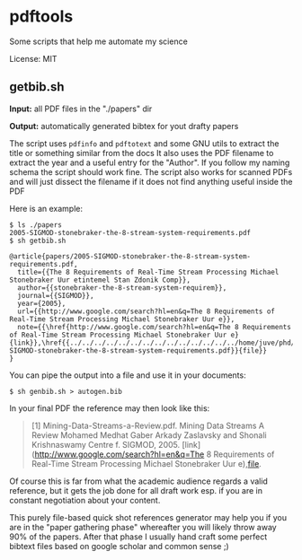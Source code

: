 pdftools
========

Some scripts that help me automate my science

License: MIT

getbib.sh
---------
**Input:** all PDF files in the "./papers" dir

**Output:** automatically generated bibtex for yout drafty papers

The script uses `pdfinfo` and `pdftotext` and some GNU utils to extract the title or something similar from the docs
It also uses the PDF filename to extract the year and a useful entry for the "Author".
If you follow my naming schema the script should work fine.
The script also works for scanned PDFs and will just dissect the filename if it does not find anything useful inside the PDF

Here is an example:

    $ ls ./papers
    2005-SIGMOD-stonebraker-the-8-stream-system-requirements.pdf
    $ sh getbib.sh
    
    @article{papers/2005-SIGMOD-stonebraker-the-8-stream-system-requirements.pdf,
      title={{The 8 Requirements of Real-Time Stream Processing Michael Stonebraker Uur etintemel Stan Zdonik Comp}},
      author={{stonebraker-the-8-stream-system-requirem}},
      journal={{SIGMOD}},
      year={2005},
      url={{http://www.google.com/search?hl=en&q=The 8 Requirements of Real-Time Stream Processing Michael Stonebraker Uur e}},
      note={{\href{http://www.google.com/search?hl=en&q=The 8 Requirements of Real-Time Stream Processing Michael Stonebraker Uur e}{link}},\href{{../../../../../../../../../../../../../../home/juve/phd/papers/2005-SIGMOD-stonebraker-the-8-stream-system-requirements.pdf}}{file}}
    }
    
You can pipe the output into a file and use it in your documents:

    $ sh genbib.sh > autogen.bib

In your final PDF the reference may then look like this:

> [1] Mining-Data-Streams-a-Review.pdf. Mining Data Streams A Review Mohamed Medhat Gaber
> Arkady Zaslavsky and Shonali Krishnaswamy Centre f. SIGMOD, 2005. [link](http://www.google.com/search?hl=en&q=The 8 Requirements of Real-Time Stream Processing Michael Stonebraker Uur e),[file](\href{{../../../../../../../../../../../../../../home/juve/phd/papers/2005-SIGMOD-stonebraker-the-8-stream-system-requirements.pdf).

Of course this is far from what the academic audience regards a valid reference,
but it gets the job done for all draft work esp. if you are in constant negotiation about your content.

This purely file-based quick shot references generator may help you if you are in the "paper gathering phase"
whereafter you will likely throw away 90% of the papers. After that phase I usually hand craft some perfect bibtext files based on google scholar and common sense ;)





